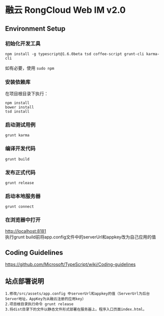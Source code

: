 # 融云 RongCloud Web IM v2.0

## Environment Setup

### 初始化开发工具

```
npm install -g typescript@1.6.0beta tsd coffee-script grunt-cli karma-cli
```

如有必要，使用 `sudo npm`

### 安装依赖库

在项目根目录下执行：

```
npm install
bower install
tsd install
```

### 启动测试用例

```
grunt karma
```

### 编译开发代码

```
grunt build
```

### 发布正式代码

```
grunt release
```

### 启动本地服务器

```
grunt connect
```

### 在浏览器中打开

[http://localhost:8181](http://localhost:8181)  
执行grunt build前将app.config文件中的serverUrl和appkey改为自己应用的值

## Coding Guidelines

https://github.com/Microsoft/TypeScript/wiki/Coding-guidelines


## 站点部署说明

```
1.修改/src/assets/app.config 中serverUrl和appkey的值（ServerUrl为后台Server地址，AppKey为从融云注册的应用key）
2.项目根目录执行命令 grunt release
3.将dist目录下的文件以静态文件形式部署在服务器上。程序入口页面index.html。
```
